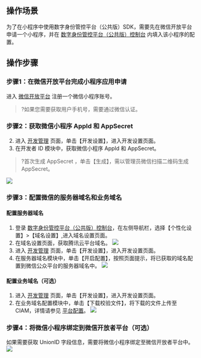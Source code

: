 ## 操作场景
为了在小程序中使用数字身份管控平台（公共版）SDK，需要先在微信开放平台申请一个小程序，并在 [数字身份管控平台（公共版）控制台](https://console.cloud.tencent.com/ciam) 内填入该小程序的配置。

## 操作步骤
### 步骤1：在微信开放平台完成小程序应用申请
进入 [微信开放平台](https://mp.weixin.qq.com/) 注册一个微信小程序账号。
>?如果您需要获取用户手机号，需要通过微信认证。
>
### 步骤2：获取微信小程序 AppId 和 AppSecret
2. 进入 [开发管理](https://mp.weixin.qq.com/wxamp/userlog/list?token=1594835379&lang=zh_CN) 页面，单击【开发设置】，进入开发设置页面。
3. 在开发者 ID 模块中，获取微信小程序 AppId 和 AppSecret。
>?首次生成 AppSecret ，单击【生成】，需以管理员微信扫描二维码生成 AppSecret。
>
![](https://main.qcloudimg.com/raw/bde7e4e76022aee61968cf9c3d92dc18.png)


### 步骤3：配置微信的服务器域名和业务域名
#### 配置服务器域名
1. 登录 [数字身份管控平台（公共版）控制台](https://console.cloud.tencent.com/ciam)，在左侧导航栏，选择【个性化设置】>【域名设置】,进入域名设置页面。
2. 在域名设置页面，获取腾讯云平台域名。
![](https://main.qcloudimg.com/raw/19dc1690f9a6d0c721cd8ddcc3336012.png)
3. 进入 [开发管理](https://mp.weixin.qq.com/wxamp/userlog/list?token=1594835379&lang=zh_CN) 页面，单击【开发设置】，进入开发设置页面。
4. 在服务器域名模块中，单击【开启配置】，按照页面提示，将已获取的域名配置到微信公众平台的服务器域名中。
![](https://main.qcloudimg.com/raw/cc8fb3b6691ce4d15311b9467e1395a7.png)

#### 配置业务域名（可选）
1. 进入 [开发管理](https://mp.weixin.qq.com/wxamp/userlog/list?token=1594835379&lang=zh_CN) 页面，单击【开发设置】，进入开发设置页面。
2. 在业务域名配置模块中，单击【下载校验文件】，将下载的文件上传至 CIAM，详情请参见 [平台配置]()。
![](https://main.qcloudimg.com/raw/4708b6e0233a8a08788d0d2c8b81880c.png)


### 步骤4：将微信小程序绑定到微信开放者平台（可选）
如果需要获取 UnionID 字段信息，需要将微信小程序绑定至微信开放者平台中。
 ![](https://main.qcloudimg.com/raw/6d973c08687f70fcbf327d240e3eff0d.png)
